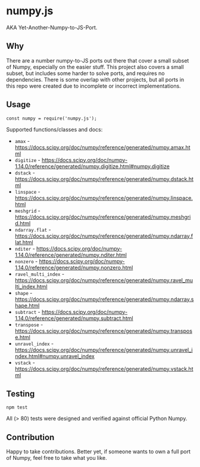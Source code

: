 # numpy.js

AKA Yet-Another-Numpy-to-JS-Port.

## Why

There are a number numpy-to-JS ports out there that cover a small subset of Numpy, especially on the easier stuff.
This project also covers a small subset, but includes some harder to solve ports, and requires no dependencies.
There is some overlap with other projects, but all ports in this repo were created due to incomplete or incorrect
implementations.


## Usage

```
const numpy = require('numpy.js');
```

Supported functions/classes and docs:

* `amax` - https://docs.scipy.org/doc/numpy/reference/generated/numpy.amax.html
* `digitize` - https://docs.scipy.org/doc/numpy-1.14.0/reference/generated/numpy.digitize.html#numpy.digitize
* `dstack` - https://docs.scipy.org/doc/numpy/reference/generated/numpy.dstack.html
* `linspace` - https://docs.scipy.org/doc/numpy/reference/generated/numpy.linspace.html
* `meshgrid` - https://docs.scipy.org/doc/numpy/reference/generated/numpy.meshgrid.html
* `ndarray.flat` - https://docs.scipy.org/doc/numpy/reference/generated/numpy.ndarray.flat.html
* `nditer` - https://docs.scipy.org/doc/numpy-1.14.0/reference/generated/numpy.nditer.html
* `nonzero` - https://docs.scipy.org/doc/numpy-1.14.0/reference/generated/numpy.nonzero.html
* `ravel_multi_index` - https://docs.scipy.org/doc/numpy/reference/generated/numpy.ravel_multi_index.html
* `shape` - https://docs.scipy.org/doc/numpy/reference/generated/numpy.ndarray.shape.html
* `subtract` - https://docs.scipy.org/doc/numpy-1.14.0/reference/generated/numpy.subtract.html
* `transpose` - https://docs.scipy.org/doc/numpy/reference/generated/numpy.transpose.html
* `unravel_index` - https://docs.scipy.org/doc/numpy/reference/generated/numpy.unravel_index.html#numpy.unravel_index
* `vstack` - https://docs.scipy.org/doc/numpy/reference/generated/numpy.vstack.html


## Testing

```
npm test
```

All (> 80) tests were designed and verified against official Python Numpy.


## Contribution

Happy to take contributions. Better yet, if someone wants to own a full port of Numpy, feel free to take what you like.
